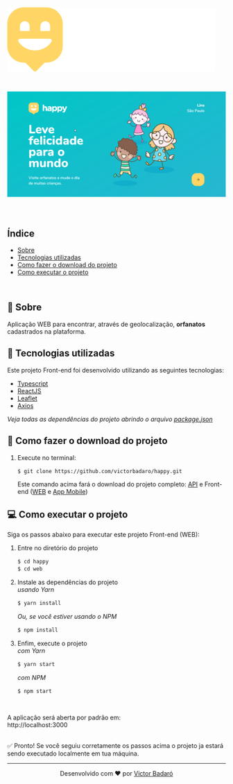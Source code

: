 # <img src="../logo.svg">

<h1 align="center">
    <img src="./presentation.gif">
</h1>
<br>

## Índice

* [Sobre](#-sobre)
* [Tecnologias utilizadas](#-tecnologias-utilizadas)
* [Como fazer o download do projeto](#-como-fazer-o-download-do-projeto)
* [Como executar o projeto](#-Como-executar-o-projeto)
<br>

## 🧾 Sobre

Aplicação WEB para encontrar, através de geolocalização, **orfanatos** cadastrados na plataforma.
<br>

## 🚀 Tecnologias utilizadas

Este projeto Front-end foi desenvolvido utilizando as seguintes tecnologias:

* [Typescript](https://www.typescriptlang.org/)
* [ReactJS](https://reactjs.org/)
* [Leaflet](https://leafletjs.com/)
* [Axios](https://github.com/axios/axios)

_Veja todas as dependências do projeto abrindo o arquivo [package.json](./package.json)_
<br>

## 🔽 Como fazer o download do projeto

1. Execute no terminal:<br>
    ```bash
    $ git clone https://github.com/victorbadaro/happy.git
    ```

    Este comando acima fará o download do projeto completo: [API](../backend) e Front-end ([WEB](#) e [App Mobile](../mobile))
## 💻 Como executar o projeto

Siga os passos abaixo para executar este projeto Front-end (WEB):

1. Entre no diretório do projeto
    ```bash
    $ cd happy
    $ cd web
    ```

2. Instale as dependências do projeto<br>
    _usando Yarn_
    ```bash
    $ yarn install
    ```

    _Ou, se você estiver usando o NPM_
    ```bash
    $ npm install
    ```

3. Enfim, execute o projeto<br>
    _com Yarn_
    ```bash
    $ yarn start
    ```

    _com NPM_
    ```bash
    $ npm start
    ```

<br>

A aplicação será aberta por padrão em:<br>
http://localhost:3000
<br><br>

✅ Pronto! Se você seguiu corretamente os passos acima o projeto ja estará sendo executado localmente em tua máquina.

---
<p align="center">Desenvolvido com ❤ por <a href="https://github.com/victorbadaro">Victor Badaró</a></p>